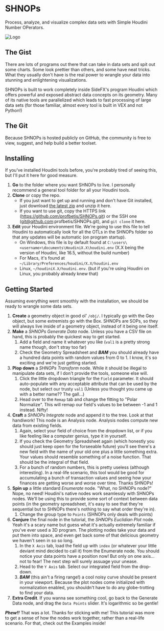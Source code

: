 # SHNOPs
Process, analyze, and visualize complex data sets with Simple Houdini Number OPerators.

![Logo](https://github.com/profbetis/SHNOPs/blob/meta/shnops_banner.svg)

## The Gist
There are lots of programs out there that can take in data sets and spit out some charts. Some look prettier than others, and some have neat tricks. What they usually don't have is the real power to wrangle your data into stunning and enlightening visualizations.

SHNOPs is built to work completely inside SideFX's program Houdini which offers powerful and exposed abstract data concepts on its geometry. Many of its native tools are parallelized which leads to fast processing of large data sets (for those familiar, almost every tool is built in VEX and not Python!)

## The Git
Because SHNOPs is hosted publicly on GitHub, the community is free to view, suggest, and help build a better toolset.

## Installing
If you've installed Houdini tools before, you're probably tired of seeing this, but I'll put it here for good measure.
1. **Go** to the folder where you want SHNOPs to live. I personally recommend a general tool folder for all your Houdini tools.
2. **Clone** or copy the repo. 
    - If you just want to get up and running and don't have Git installed, just download [the latest zip](https://github.com/profbetis/SHNOPs/archive/master.zip) and unzip it here.
    - If you want to use git, copy the HTTPS link (https://github.com/profbetis/SHNOPs.git) or the SSH one (git@github.com:profbetis/SHNOPs.git), and `git clone` it here.
3. **Edit** your Houdini environment file. We're going to use this file to tell Houdini to automatically look for all the OTLs in the SHNOPs folder so that any updates will be automatic (on program startup).
    - On Windows, this file is by default found at `C:\users\<username>\documents\HoudiniX.X\houdini.env` (X.X being the version of Houdini, like 16.5, without the build number)
    - For Macs, it's found at `~/Library/Preferences/houdini/X.X/houdini.env`
    - Linux, `~/houdiniX.X/houdini.env`. (but if you're using Houdini on Linux, you probably already knew that)

## Getting Started
Assuming everything went smoothly with the installation, we should be ready to wrangle some data sets.
1. **Create** a geometry object in good ol' `/obj/`. I typically go with the Geo object, but some extremists go with the Box. SHNOPs are SOPs, so they will always live inside of a geometry object, instead of it being one itself.
2. **Make** a _SHNOPs Generate Data_ node. Unless you have a CSV file on hand, this is probably the quickest way to get started.
    1. Add a field and name it whatever you like (`val1` is a pretty strong name though, don't stray too far)
    2. Check the Geometry Spreadsheet and **_BAM_** you should already have a hundred data points with random values from 0 to 1. I know, it's so exciting and we're just getting started.
3. **Plop down** a _SHNOPs Transform_ node. While it should be illegal to manipulate data sets, if I don't provide the tools, someone else will.
    1. Click the little dropdown triangle for the `Field` parameter. It should auto-populate with any acceptable attribute that can be used by the node, but select our trusty `val1` (Unless you thought you came up with a better name?? The gall...)
    2. Head over to the `Remap` tab and change the fitting to "Polar Normalize". This will remap our field's values to be between -1 and 1 instead. Nifty!
4. **Craft** a _SHNOPs Integrate_ node and append it to the tree. Look at that handiwork! This node is an Analysis node. Analysis nodes compute new data from existing fields.
    1. Again, select your field of choice from the dropdown list, or if you like feeling like a computer genius, type it in yourself.
    2. If you check the Geometry Spreadsheet again (which honestly you should just keep open for the forseeable future) you'll see there's a new field with the name of your old one plus a little something extra. Your values should resemble something of a noise function. That should be the integral of that field.
    3. For a bunch of random numbers, this is pretty useless (although interesting). In a real-life scenario, this tool would be good for accumulating a bunch of transaction values and seeing how your finances are getting worse and worse over time. Thanks SHNOPs!
5. **Spin up** a little standard _Enumerate_ node. "What, no SHNOPs node?" Nope, no need! Houdini's native nodes work seamlessly with SHNOPs nodes. We'll be using this to provide some sort of context between data points (in the geometry spreadsheet, it's easy to see that they're sequential but to SHNOPs there's nothing to say what order they're in).
    1. Change the group type to `Points` (SHNOPs only deals with points)
6. **Conjure** the final node in the tutorial, the _SHNOPs Euclidian Plot_ node. Yeah it's a scary name but guess what it's actually extremely familiar if you've ever used a 3D program. The plotting nodes take your data and put them into space, and even get back some of that delicious geometry we haven't seen in so so long.
    1. In the `X Axis` tab, load the field up with `index` (or whatever your little deviant mind decided to call it) from the Enumerate node. You should notice your data points have a position now! But only on one axis... not to fear! The next step will surely assuage your unease.
    2. Head to the `Y Axis` tab. Select our integrated field from the drop-down.
    3. **_BAM_** (this ain't a firing range!) a cool noisy curve should be present in your viewport. Because the plot nodes come initialized with normalization enabled, you shouldn't have to do any globe-trotting to find your data.
7. **Extra Credit**. If you wanna see something cool, go back to the Generate Data node, and drag the `Data Points` slider. It's logarithmic so be gentle!

**_Phew!!_** That was a lot. Thanks for sticking with me! This tutorial was more to get a sense of how the nodes work together, rather than a real-life scenario. For that, check out the Examples inside!
